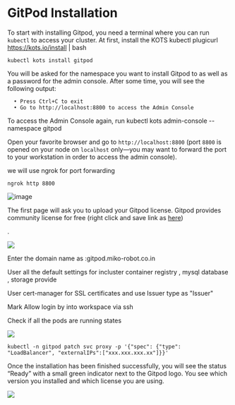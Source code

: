 # GitPod Installation



To start with installing Gitpod, you need a terminal where you can run `kubectl` to access your cluster. At first, install the KOTS kubectl plugicurl https://kots.io/install | bash



```shell
kubectl kots install gitpod
```

You will be asked for the namespace you want to install Gitpod to as well as a password for the admin console. After some time, you will see the following output:

```
  • Press Ctrl+C to exit
  • Go to http://localhost:8800 to access the Admin Console
```

To access the Admin Console again, run kubectl kots admin-console --namespace gitpod



Open your favorite browser and go to `http://localhost:8800` (port `8800` is opened on your node on `localhost` only—you may want to forward the port to your workstation in order to access the admin console).

we will use ngrok for port forwarding

```
ngrok http 8800
```

![image](<{{ site.baseurl }}/images/gitbook/assets/image (6) (1).png>)

The first page will ask you to upload your Gitpod license. Gitpod provides community license for free (right click and save link as [here](https://raw.githubusercontent.com/gitpod-io/gitpod/main/install/licenses/Community.yaml))

.&#x20;

![](<{{ site.baseurl }}/images/gitbook/assets/image (1).png>)

Enter the domain name as :gitpod.miko-robot.co.in

User all the default settings for incluster container registry , mysql database , storage provide

User cert-manager for SSL certificates and use Issuer type as "Issuer"

Mark Allow login by into workspace via ssh



Check if all the pods are running states

![](<{{ site.baseurl }}/images/gitbook/image (7).png>)



```
kubectl -n gitpod patch svc proxy -p '{"spec": {"type": "LoadBalancer", "externalIPs":["xxx.xxx.xxx.xx"]}}'
```

Once the installation has been finished successfully, you will see the status “Ready” with a small green indicator next to the Gitpod logo. You see which version you installed and which license you are using.

![](<{{ site.baseurl }}/images/gitbook/assets/image (6).png>)
